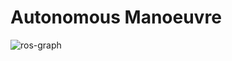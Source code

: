 # Autonomous Manoeuvre

![ros-graph](https://github.com/parthasen/autoeuvre/blob/master/imgs/final-project-ros-graph-v2.png)

